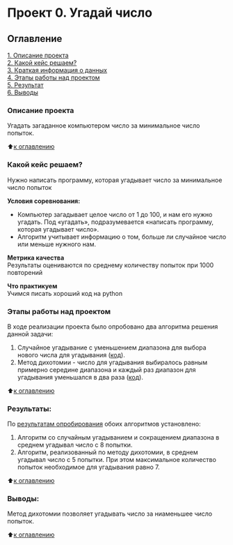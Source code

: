 # Проект 0. Угадай число

## Оглавление  
[1. Описание проекта](https://github.com/IlyaPolunin/SF_DST78_homework/blob/main/homework_0/README.md#Описание-проекта)  
[2. Какой кейс решаем?](https://github.com/IlyaPolunin/SF_DST78_homework/blob/main/homework_0/README.md#Какой-кейс-решаем)  
[3. Краткая информация о данных](https://github.com/IlyaPolunin/SF_DST78_homework/blob/main/homework_0/README.md#Краткая-информация-о-данных)  
[4. Этапы работы над проектом](https://github.com/IlyaPolunin/SF_DST78_homework/blob/main/homework_0/README.md#Этапы-работы-над-проектом)  
[5. Результат](https://github.com/IlyaPolunin/SF_DST78_homework/blob/main/homework_0/README.md#Результат)    
[6. Выводы](https://github.com/IlyaPolunin/SF_DST78_homework/blob/main/homework_0/README.md#Выводы) 

### Описание проекта    
Угадать загаданное компьютером число за минимальное число попыток.

:arrow_up:[к оглавлению](https://github.com/IlyaPolunin/SF_DST78_homework/blob/main/homework_0/README.md#Оглавление)


### Какой кейс решаем?    
Нужно написать программу, которая угадывает число за минимальное число попыток

**Условия соревнования:**  
- Компьютер загадывает целое число от 1 до 100, и нам его нужно угадать. Под «угадать», подразумевается «написать программу, которая угадывает число».
- Алгоритм учитывает информацию о том, больше ли случайное число или меньше нужного нам.

**Метрика качества**     
Результаты оцениваются по среднему количеству попыток при 1000 повторений

**Что практикуем**     
Учимся писать хороший код на python


### Этапы работы над проектом  
В ходе реализации проекта было опробовано два алгоритма решения данной задачи:
1. Случайное угадывание с уменьшением диапазона для выбора нового числа для угадывания ([код](https://github.com/IlyaPolunin/SF_DST78_homework/blob/main/homework_0/game_v3.py)).
2. Метод дихотомии - число для угадывания выбиралось равным примерно середине диапазона и каждый раз диапазон для угадывания уменьшался в два раза ([код](https://github.com/IlyaPolunin/SF_DST78_homework/blob/main/homework_0/game_v4.py)).

:arrow_up:[к оглавлению](https://github.com/IlyaPolunin/SF_DST78_homework/blob/main/homework_0/README.md#Оглавление)


### Результаты:  
По [результатам опробирования](https://github.com/IlyaPolunin/SF_DST78_homework/blob/main/homework_0/game.ipynb) обоих алгоритмов установлено:
1. Алгоритм со случайным угадыванием и сокращением диапазона в среднем угадывал число с 8 попытки.
2. Алгоритм, реализованный по методу дихотомии, в среднем угадывал число с 5 попытки. При этом максимальное количество попыток необходимое для угадывания равно 7.

:arrow_up:[к оглавлению](https://github.com/IlyaPolunin/SF_DST78_homework/blob/main/homework_0/README.md#Оглавление)


### Выводы:  
Метод дихотомии позволяет угадывать число за ниаменьшее число попыток.

:arrow_up:[к оглавлению](https://github.com/IlyaPolunin/SF_DST78_homework/blob/main/homework_0/README.md#Оглавление)
